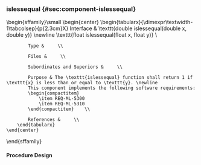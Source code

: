 ### islessequal  {#sec:component-islessequal}

\begin{sffamily}\small
	\begin{center}
		\begin{tabularx}{\dimexpr\textwidth-1\tabcolsep}{p{2.3cm}X}
			Interface       & \texttt{double islessequal(double x, double y)} \newline \texttt{float islessequal(float x, float y)} \\ 
			
			Type &     \\ 
			
			Files &     \\ 
			
			Subordinates and Superiors &     \\ 
			
			Purpose & The \texttt{islessequal} function shall return 1 if \texttt{x} is less than or equal to \texttt{y}. \newline
			This component implements the following software requirements:
			\begin{compactitem}
				\item REQ-ML-5300
				\item REQ-ML-5310
			\end{compactitem}    \\ 
			
			References &     \\ 
		\end{tabularx}
	\end{center}
\end{sffamily}

#### Procedure Design

